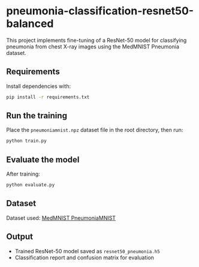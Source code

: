 # pneumonia-classification-resnet50-balanced

This project implements fine-tuning of a ResNet-50 model for classifying pneumonia from chest X-ray images using the MedMNIST Pneumonia dataset.

## Requirements

Install dependencies with:

```bash
pip install -r requirements.txt
```

## Run the training

Place the `pneumoniamnist.npz` dataset file in the root directory, then run:

```bash
python train.py
```

## Evaluate the model

After training:

```bash
python evaluate.py
```

## Dataset

Dataset used: [MedMNIST PneumoniaMNIST](https://medmnist.com/)

## Output

- Trained ResNet-50 model saved as `resnet50_pneumonia.h5`
- Classification report and confusion matrix for evaluation
